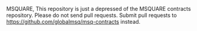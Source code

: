 MSQUARE, This repository is just a depressed of the MSQUARE contracts repository. Please do not send pull requests. Submit pull requests to https://github.com/globalmsq/msq-contracts instead.

